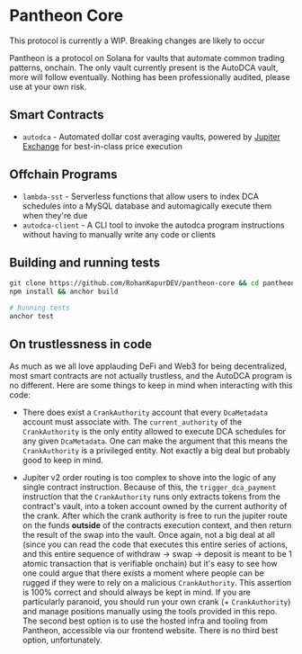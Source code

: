 # Pantheon Core

This protocol is currently a WIP. Breaking changes are likely to occur

Pantheon is a protocol on Solana for vaults that automate common trading patterns, onchain. The only vault currently present is the AutoDCA vault, more will follow eventually. Nothing has been professionally audited, please use at your own risk.

## Smart Contracts

- `autodca` - Automated dollar cost averaging vaults, powered by [Jupiter Exchange](https://www.jup.ag) for best-in-class price execution

## Offchain Programs

- `lambda-sst` - Serverless functions that allow users to index DCA schedules into a MySQL database and automagically execute them when they're due
- `autodca-client` - A CLI tool to invoke the autodca program instructions without having to manually write any code or clients


## Building and running tests

```bash
git clone https://github.com/RohanKapurDEV/pantheon-core && cd pantheon-core/
npm install && anchor build

# Running tests
anchor test
```

## On trustlessness in code

As much as we all love applauding DeFi and Web3 for being decentralized, most smart contracts are not actually trustless, and the AutoDCA program is no different. Here are some things to keep in mind when interacting with this code:

- There does exist a `CrankAuthority` account that every `DcaMetadata` account must associate with. The `current_authority` of the `CrankAuthority` is the only entity allowed to execute DCA schedules for any given `DcaMetadata`. One can make the argument that this means the `CrankAuthority` is a privileged entity. Not exactly a big deal but probably good to keep in mind.

- Jupiter v2 order routing is too complex to shove into the logic of any single contract instruction. Because of this, the `trigger_dca_payment` instruction that the `CrankAuthority` runs only extracts tokens from the contract's vault, into a token account owned by the current authority of the crank. After which the crank authority is free to run the jupiter route on the funds **outside** of the contracts execution context, and then return the result of the swap into the vault. Once again, not a big deal at all (since you can read the code that executes this entire series of actions, and this entire sequence of withdraw -> swap -> deposit is meant to be 1 atomic transaction that is verifiable onchain) but it's easy to see how one could argue that there exists a moment where people can be rugged if they were to rely on a malicious `CrankAuthority`. This assertion is 100% correct and should always be kept in mind. If you are particularly paranoid, you should run your own crank (+ `CrankAuthority`) and manage positions manually using the tools provided in this repo. The second best option is to use the hosted infra and tooling from Pantheon, accessible via our frontend website. There is no third best option, unfortunately.
